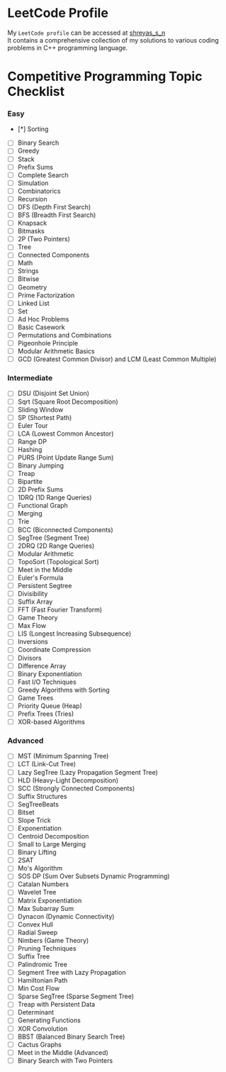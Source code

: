 # LeetCode Profile

My ```LeetCode profile``` can be accessed at [shreyas_s_n](https://leetcode.com/shreyas_s_n/)  
It contains a comprehensive collection of my solutions to various coding problems in C++ programming language.

# Competitive Programming Topic Checklist

### Easy
- [*] Sorting
- [ ] Binary Search
- [ ] Greedy
- [ ] Stack
- [ ] Prefix Sums
- [ ] Complete Search
- [ ] Simulation
- [ ] Combinatorics
- [ ] Recursion
- [ ] DFS (Depth First Search)
- [ ] BFS (Breadth First Search)
- [ ] Knapsack
- [ ] Bitmasks
- [ ] 2P (Two Pointers)
- [ ] Tree
- [ ] Connected Components
- [ ] Math
- [ ] Strings
- [ ] Bitwise
- [ ] Geometry
- [ ] Prime Factorization
- [ ] Linked List
- [ ] Set
- [ ] Ad Hoc Problems
- [ ] Basic Casework
- [ ] Permutations and Combinations
- [ ] Pigeonhole Principle
- [ ] Modular Arithmetic Basics
- [ ] GCD (Greatest Common Divisor) and LCM (Least Common Multiple)

### Intermediate
- [ ] DSU (Disjoint Set Union)
- [ ] Sqrt (Square Root Decomposition)
- [ ] Sliding Window
- [ ] SP (Shortest Path)
- [ ] Euler Tour
- [ ] LCA (Lowest Common Ancestor)
- [ ] Range DP
- [ ] Hashing
- [ ] PURS (Point Update Range Sum)
- [ ] Binary Jumping
- [ ] Treap
- [ ] Bipartite
- [ ] 2D Prefix Sums
- [ ] 1DRQ (1D Range Queries)
- [ ] Functional Graph
- [ ] Merging
- [ ] Trie
- [ ] BCC (Biconnected Components)
- [ ] SegTree (Segment Tree)
- [ ] 2DRQ (2D Range Queries)
- [ ] Modular Arithmetic
- [ ] TopoSort (Topological Sort)
- [ ] Meet in the Middle
- [ ] Euler's Formula
- [ ] Persistent Segtree
- [ ] Divisibility
- [ ] Suffix Array
- [ ] FFT (Fast Fourier Transform)
- [ ] Game Theory
- [ ] Max Flow
- [ ] LIS (Longest Increasing Subsequence)
- [ ] Inversions
- [ ] Coordinate Compression
- [ ] Divisors
- [ ] Difference Array
- [ ] Binary Exponentiation
- [ ] Fast I/O Techniques
- [ ] Greedy Algorithms with Sorting
- [ ] Game Trees
- [ ] Priority Queue (Heap)
- [ ] Prefix Trees (Tries)
- [ ] XOR-based Algorithms

### Advanced
- [ ] MST (Minimum Spanning Tree)
- [ ] LCT (Link-Cut Tree)
- [ ] Lazy SegTree (Lazy Propagation Segment Tree)
- [ ] HLD (Heavy-Light Decomposition)
- [ ] SCC (Strongly Connected Components)
- [ ] Suffix Structures
- [ ] SegTreeBeats
- [ ] Bitset
- [ ] Slope Trick
- [ ] Exponentiation
- [ ] Centroid Decomposition
- [ ] Small to Large Merging
- [ ] Binary Lifting
- [ ] 2SAT
- [ ] Mo's Algorithm
- [ ] SOS DP (Sum Over Subsets Dynamic Programming)
- [ ] Catalan Numbers
- [ ] Wavelet Tree
- [ ] Matrix Exponentiation
- [ ] Max Subarray Sum
- [ ] Dynacon (Dynamic Connectivity)
- [ ] Convex Hull
- [ ] Radial Sweep
- [ ] Nimbers (Game Theory)
- [ ] Pruning Techniques
- [ ] Suffix Tree
- [ ] Palindromic Tree
- [ ] Segment Tree with Lazy Propagation
- [ ] Hamiltonian Path
- [ ] Min Cost Flow
- [ ] Sparse SegTree (Sparse Segment Tree)
- [ ] Treap with Persistent Data
- [ ] Determinant
- [ ] Generating Functions
- [ ] XOR Convolution
- [ ] BBST (Balanced Binary Search Tree)
- [ ] Cactus Graphs
- [ ] Meet in the Middle (Advanced)
- [ ] Binary Search with Two Pointers

